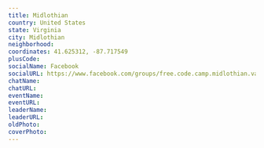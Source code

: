 ```yaml
---
title: Midlothian
country: United States
state: Virginia
city: Midlothian
neighborhood: 
coordinates: 41.625312, -87.717549
plusCode:
socialName: Facebook
socialURL: https://www.facebook.com/groups/free.code.camp.midlothian.va
chatName:
chatURL:
eventName:
eventURL:
leaderName:
leaderURL:
oldPhoto: 
coverPhoto:
---
```

